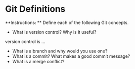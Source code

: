 # Git Definitions

**Instructions: ** Define each of the following Git concepts.

* What is version control?  Why is it useful?

version control is ...


* What is a branch and why would you use one?
* What is a commit? What makes a good commit message?
* What is a merge conflict?